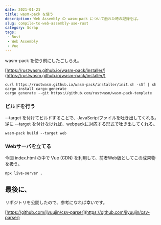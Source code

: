 ```yaml
---
date: 2021-01-21
title: wasm-pack を使う
description: Web Assembly の wasm-pack について触れた時の記録をば。
slug: compile-to-web-assembly-use-rust
category: Scrap
tags: 
 - Rust
 - Web Assembly
 - Vue
---
```


wasm-pack を使う前にしたごしらえ。

[https://rustwasm.github.io/wasm-pack/installer/](https://rustwasm.github.io/wasm-pack/installer/)

```
curl https://rustwasm.github.io/wasm-pack/installer/init.sh -sSf | sh
cargo install cargo-generate
cargo generate --git https://github.com/rustwasm/wasm-pack-template
```

### ビルドを行う

--target を付けてビルドすることで、JavaScriptファイルを吐き出してくれる。逆に --target を付けなければ、webpackに対応する形式で吐き出してくれる。

```
wasm-pack build --target web
```

### Webサーバを立てる

今回 index.html の中で Vue (CDN) を利用して、前者Web版としてこの成果物を扱う。

```bash
npx live-server .
```

## 最後に、

リポジトリを公開したので、参考になれば幸いです。

[https://github.com/jiyuujin/csv-parser](https://github.com/jiyuujin/csv-parser)
